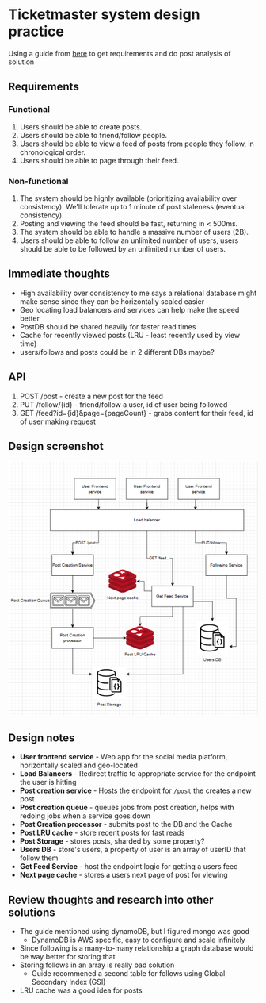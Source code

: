 # Ticketmaster system design practice

Using a guide from [here](https://www.hellointerview.com/learn/system-design/problem-breakdowns/fb-news-feed) to get requirements and do post analysis of solution

## Requirements

### Functional

1. Users should be able to create posts.
2. Users should be able to friend/follow people.
3. Users should be able to view a feed of posts from people they follow, in chronological order.
4. Users should be able to page through their feed.

### Non-functional

1. The system should be highly available (prioritizing availability over consistency). We'll tolerate up to 1 minute of post staleness (eventual consistency).
2. Posting and viewing the feed should be fast, returning in < 500ms.
3. The system should be able to handle a massive number of users (2B).
4. Users should be able to follow an unlimited number of users, users should be able to be followed by an unlimited number of users.

## Immediate thoughts

- High availability over consistency to me says a relational database might make sense since they can be horizontally scaled easier
- Geo locating load balancers and services can help make the speed better
- PostDB should be shared heavily for faster read times
- Cache for recently viewed posts (LRU - least recently used by view time)
- users/follows and posts could be in 2 different DBs maybe?

## API

1. POST /post - create a new post for the feed
2. PUT /follow/{id} - friend/follow a user, id of user being followed
3. GET /feed?id={id}&page={pageCount} - grabs content for their feed, id of user making request

## Design screenshot
![img.png](img.png)

## Design notes
- **User frontend service** - Web app for the social media platform, horizontally scaled and geo-located
- **Load Balancers** - Redirect traffic to appropriate service for the endpoint the user is hitting
- **Post creation service** - Hosts the endpoint for `/post` the creates a new post
- **Post creation queue** - queues jobs from post creation, helps with redoing jobs when a service goes down
- **Post Creation processor** - submits post to the DB and the Cache
- **Post LRU cache** - store recent posts for fast reads 
- **Post Storage** - stores posts, sharded by some property? 
- **Users DB** - store's users, a property of user is an array of userID that follow them
- **Get Feed Service** - host the endpoint logic for getting a users feed
- **Next page cache** - stores a users next page of post for viewing


## Review thoughts and research into other solutions

- The guide mentioned using dynamoDB, but I figured mongo was good
  - DynamoDB is AWS specific, easy to configure and scale infinitely
- Since following is a many-to-many relationship a graph database would be way better for storing that
- Storing follows in an array is really bad solution
   - Guide recommened a second table for follows using Global Secondary Index (GSI)
- LRU cache was a good idea for posts
